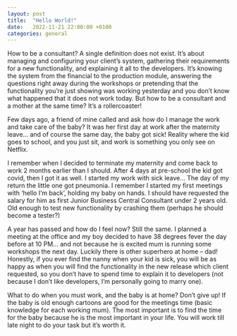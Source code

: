 ```yaml
---
layout: post
title:  "Hello World!"
date:   2022-11-21 22:00:00 +0100
categories: general
---
```


How to be a consultant? A single definition does not exist. It’s about managing and configuring your client’s system, gathering their requirements for a new functionality, and explaining it all to the developers. It’s knowing the system from the financial to the production module, answering the questions right away during the workshops or pretending that the functionality you’re just showing was working yesterday and you don’t know what happened that it does not work today. But how to be a consultant and a mother at the same time? It’s a rollercoaster!

Few days ago, a friend of mine called and ask how do I manage the work and take care of the baby? It was her first day at work after the maternity leave… and of course the same day, the baby got sick! Reality where the kid goes to school, and you just sit, and work is something you only see on Netflix.

I remember when I decided to terminate my maternity and come back to work 2 months earlier than I should. After 4 days at pre-school the kid got covid, then I got it as well. I started my work with sick leave… The day of my return the little one got pneumonia. I remember I started my first meetings with ‘hello I’m back’, holding my baby on hands. I should have requested the salary for him as first Junior Business Central Consultant under 2 years old. Old enough to test new functionality by crashing them (perhaps he should become a tester?)

A year has passed and how do I feel now? Still the same. I planned a meeting at the office and my boy decided to have 38 degrees fever the day before at 10 PM… and not because he is excited mum is running some workshops the next day. Luckily there is other superhero at home – dad! Honestly, if you ever find the nanny when your kid is sick, you will be as happy as when you will find the functionality in the new release which client requested, so you don’t have to spend time to explain it to developers (not because I don’t like developers, I’m personally going to marry one).

What to do when you must work, and the baby is at home? Don’t give up! If the baby is old enough cartoons are good for the meetings time (basic knowledge for each working mum). The most important is to find the time for the baby because he is the most important in your life. You will work till late night to do your task but it’s worth it.
